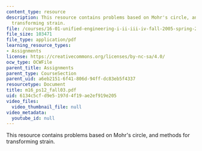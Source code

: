 ```yaml
---
content_type: resource
description: This resource contains problems based on Mohr's circle, and methods for
  transforming strain.
file: /courses/16-01-unified-engineering-i-ii-iii-iv-fall-2005-spring-2006/6134c5cfd9e5197d4f19ae2ef919e205_m16_ps12_fall03.pdf
file_size: 103471
file_type: application/pdf
learning_resource_types:
- Assignments
license: https://creativecommons.org/licenses/by-nc-sa/4.0/
ocw_type: OCWFile
parent_title: Assignments
parent_type: CourseSection
parent_uid: a6eb2151-6f41-806d-94ff-dc83eb5f4337
resourcetype: Document
title: m16_ps12_fall03.pdf
uid: 6134c5cf-d9e5-197d-4f19-ae2ef919e205
video_files:
  video_thumbnail_file: null
video_metadata:
  youtube_id: null
---
```

This resource contains problems based on Mohr's circle, and methods for transforming strain.